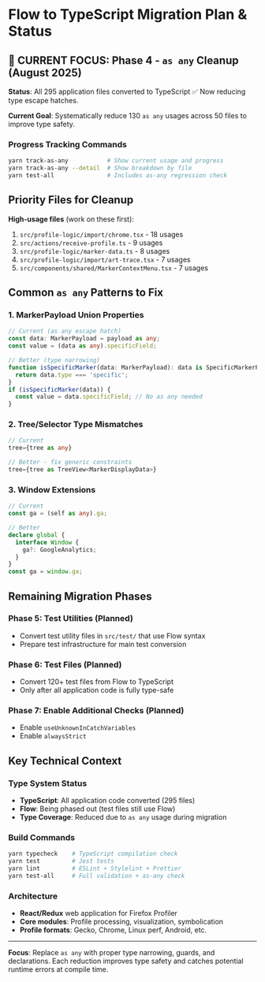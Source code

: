 # Flow to TypeScript Migration Plan & Status

## 🎯 CURRENT FOCUS: Phase 4 - `as any` Cleanup (August 2025)

**Status**: All 295 application files converted to TypeScript ✅ Now reducing type escape hatches.

**Current Goal**: Systematically reduce 130 `as any` usages across 50 files to improve type safety.

### Progress Tracking Commands
```bash
yarn track-as-any           # Show current usage and progress
yarn track-as-any --detail  # Show breakdown by file
yarn test-all               # Includes as-any regression check
```

## Priority Files for Cleanup

**High-usage files** (work on these first):
1. `src/profile-logic/import/chrome.tsx` - 18 usages
2. `src/actions/receive-profile.ts` - 9 usages  
3. `src/profile-logic/marker-data.ts` - 8 usages
4. `src/profile-logic/import/art-trace.tsx` - 7 usages
5. `src/components/shared/MarkerContextMenu.tsx` - 7 usages

## Common `as any` Patterns to Fix

### 1. MarkerPayload Union Properties
```typescript
// Current (as any escape hatch)
const data: MarkerPayload = payload as any;
const value = (data as any).specificField;

// Better (type narrowing)
function isSpecificMarker(data: MarkerPayload): data is SpecificMarkerPayload {
  return data.type === 'specific';
}
if (isSpecificMarker(data)) {
  const value = data.specificField; // No as any needed
}
```

### 2. Tree/Selector Type Mismatches
```typescript
// Current
tree={tree as any}

// Better - fix generic constraints
tree={tree as TreeView<MarkerDisplayData>}
```

### 3. Window Extensions
```typescript
// Current  
const ga = (self as any).ga;

// Better
declare global {
  interface Window {
    ga?: GoogleAnalytics;
  }
}
const ga = window.ga;
```

## Remaining Migration Phases

### Phase 5: Test Utilities (Planned)
- Convert test utility files in `src/test/` that use Flow syntax
- Prepare test infrastructure for main test conversion

### Phase 6: Test Files (Planned)  
- Convert 120+ test files from Flow to TypeScript
- Only after all application code is fully type-safe

### Phase 7: Enable Additional Checks (Planned)
- Enable `useUnknownInCatchVariables`
- Enable `alwaysStrict`

## Key Technical Context

### Type System Status
- **TypeScript**: All application code converted (295 files)
- **Flow**: Being phased out (test files still use Flow)
- **Type Coverage**: Reduced due to `as any` usage during migration

### Build Commands
```bash
yarn typecheck    # TypeScript compilation check
yarn test         # Jest tests
yarn lint         # ESLint + Stylelint + Prettier
yarn test-all     # Full validation + as-any check
```

### Architecture
- **React/Redux** web application for Firefox Profiler
- **Core modules**: Profile processing, visualization, symbolication
- **Profile formats**: Gecko, Chrome, Linux perf, Android, etc.

---

**Focus**: Replace `as any` with proper type narrowing, guards, and declarations. Each reduction improves type safety and catches potential runtime errors at compile time.